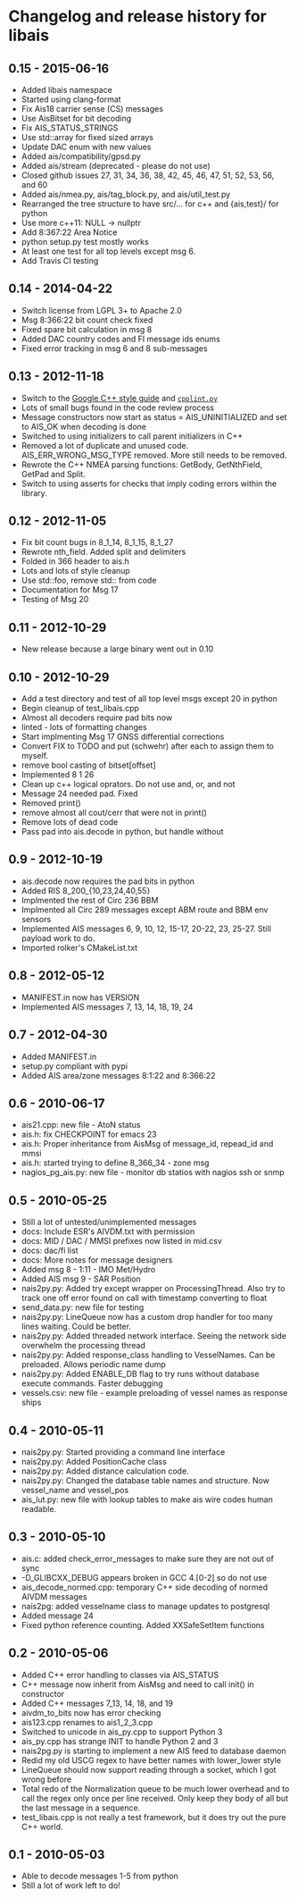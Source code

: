 Changelog and release history for libais
========================================

0.15 - 2015-06-16
-----------------

* Added libais namespace
* Started using clang-format
* Fix Ais18 carrier sense (CS) messages
* Use AisBitset for bit decoding
* Fix AIS_STATUS_STRINGS
* Use std::array for fixed sized arrays
* Update DAC enum with new values
* Added ais/compatibility/gpsd.py
* Added ais/stream (deprecated - please do not use)
* Closed github issues 27, 31, 34, 36, 38, 42, 45, 46, 47, 51, 52, 53, 56, and 60
* Added ais/nmea.py, ais/tag_block.py, and ais/util_test.py
* Rearranged the tree structure to have src/... for c++ and {ais,test}/ for python
* Use more c++11: NULL -&gt; nullptr
* Add 8:367:22 Area Notice
* python setup.py test mostly works
* At least one test for all top levels except msg 6.
* Add Travis CI testing

0.14 - 2014-04-22
-----------------

* Switch license from LGPL 3+ to Apache 2.0
* Msg 8:366:22 bit count check fixed
* Fixed spare bit calculation in msg 8
* Added DAC country codes and FI message ids enums
* Fixed error tracking in msg 6 and 8 sub-messages

0.13 - 2012-11-18
-----------------

* Switch to the [Google C++ style guide](http://code.google.com/p/google-styleguide/) and [`cpplint.py`](http://google-styleguide.googlecode.com/svn/trunk/cpplint/)
* Lots of small bugs found in the code review process
* Message constructors now start as status = AIS_UNINITIALIZED and set to AIS_OK when decoding is done
* Switched to using initializers to call parent initializers in C++
* Removed a lot of duplicate and unused code. AIS_ERR_WRONG_MSG_TYPE removed.  More still needs to be removed.
* Rewrote the C++ NMEA parsing functions: GetBody, GetNthField, GetPad and Split.
* Switch to using asserts for checks that imply coding errors within the library.


0.12 - 2012-11-05
-----------------

* Fix bit count bugs in 8_1_14, 8_1_15, 8_1_27
* Rewrote nth_field.  Added split and delimiters
* Folded in 366 header to ais.h
* Lots and lots of style cleanup
* Use std::foo, remove std:: from code
* Documentation for Msg 17
* Testing of Msg 20


0.11 - 2012-10-29
-----------------

* New release because a large binary went out in 0.10


0.10 - 2012-10-29
-----------------

* Add a test directory and test of all top level msgs except 20 in python
* Begin cleanup of test_libais.cpp
* Almost all decoders require pad bits now
* linted - lots of formatting changes
* Start implmenting Msg 17 GNSS differential corrections
* Convert FIX to TODO and put (schwehr) after each to assign them to myself.
* remove bool casting of bitset[offset]
* Implemented 8 1 26
* Clean up c++ logical oprators.  Do not use and, or, and not
* Message 24 needed pad.  Fixed
* Removed print()
* remove almost all cout/cerr that were not in print()
* Remove lots of dead code
* Pass pad into ais.decode in python, but handle without


0.9 - 2012-10-19
-----------------

* ais.decode now requires the pad bits in python
* Added RIS 8_200_{10,23,24,40,55}
* Implmented the rest of Circ 236 BBM
* Implmented all Circ 289 messages except ABM route and BBM env sensors
* Implemented AIS messages 6, 9, 10, 12, 15-17, 20-22, 23, 25-27. Still payload work to do.
* Imported rolker's CMakeList.txt


0.8 - 2012-05-12
-----------------

* MANIFEST.in now has VERSION
* Implemented AIS messages 7, 13, 14, 18, 19, 24


0.7 - 2012-04-30
-----------------

* Added MANIFEST.in
* setup.py compliant with pypi
* Added AIS area/zone messages 8:1:22 and 8:366:22


0.6 - 2010-06-17
-----------------

* ais21.cpp: new file - AtoN status
* ais.h: fix CHECKPOINT for emacs 23
* ais.h: Proper inheritance from AisMsg of message_id, repead_id and mmsi
* ais.h: started trying to define 8_366_34 - zone msg
* nagios_pg_ais.py: new file - monitor db statios with nagios ssh or snmp


0.5 - 2010-05-25
-----------------

* Still a lot of untested/unimplemented messages
* docs: Include ESR's AIVDM.txt with permission
* docs: MID / DAC / MMSI prefixes now listed in mid.csv
* docs: dac/fi list
* docs: More notes for message designers
* Added msg 8 - 1:11 - IMO Met/Hydro
* Added AIS msg 9 - SAR Position
* nais2py.py: Added try except wrapper on ProcessingThread.  Also try to track one off error found on call with timestamp converting to float
* send_data.py: new file for testing
* nais2py.py: LineQueue now has a custom drop handler for too many lines waiting.  Could be better.  
* nais2py.py: Added threaded network interface.  Seeing the network side overwhelm the processing thread
* nais2py.py: Added response_class handling to VesselNames.  Can be preloaded.  Allows periodic name dump
* nais2py.py: Added ENABLE_DB flag to try runs without database execute commands.  Faster debugging
* vessels.csv: new file - example preloading of vessel names as response ships


0.4 - 2010-05-11
-----------------

* nais2py.py: Started providing a command line interface
* nais2py.py: Added PositionCache class
* nais2py.py: Added distance calculation code.  
* nais2py.py: Changed the database table names and structure.  Now vessel_name and vessel_pos
* ais_lut.py: new file with lookup tables to make ais wire codes human readable.


0.3 - 2010-05-10
-----------------

* ais.c: added check_error_messages to make sure they are not out of sync
* -D_GLIBCXX_DEBUG appears broken in GCC 4.[0-2] so do not use
* ais_decode_normed.cpp: temporary C++ side decoding of normed AIVDM messages
* nais2pg: added vesselname class to manage updates to postgresql
* Added message 24
* Fixed python reference counting.  Added XXSafeSetItem functions


0.2 - 2010-05-06
-----------------

* Added C++ error handling to classes via AIS_STATUS
* C++ message now inherit from AisMsg and need to call init() in constructor
* Added C++ messages 7_13, 14, 18, and 19
* aivdm_to_bits now has error checking
* ais123.cpp renames to ais1_2_3.cpp
* Switched to unicode in ais_py.cpp to support Python 3
* ais_py.cpp has strange INIT to handle Python 2 and 3
* nais2pg.py is starting to implement a new AIS feed to database daemon
* Redid my old USCG regex to have better names with lower_lower style
* LineQueue should now support reading through a socket, which I got wrong before
* Total redo of the Normalization queue to be much lower overhead and to call the regex only once per line received.  Only keep they body of all but the last message in a sequence.
* test_libais.cpp is not really a test framework, but it does try out the pure C++ world.


0.1 - 2010-05-03
-----------------

* Able to decode messages 1-5 from python
* Still a lot of work left to do!
